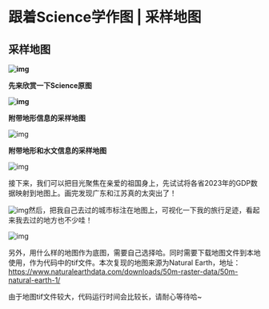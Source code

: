 # 跟着Science学作图 | 采样地图



## **采样地**图

**![img](https://mmbiz.qpic.cn/mmbiz_png/oqFm3fd60T5WLd2Y5VdlRC5mopbiatUDIStsxnJgcZq3x57cKmIthZtuSWd0zHMojp82Y5VsR5zoxEOIo820L6g/640?wx_fmt=png&from=appmsg)**

**先来欣赏一下Science原图**

**![img](https://mmbiz.qpic.cn/mmbiz_png/oqFm3fd60T5WLd2Y5VdlRC5mopbiatUDIwiaxDoGFzaGy0NWxy54tTyQHXEbrB53hYEsoCz22Ql5TGuOfEROO88g/640?wx_fmt=png&from=appmsg)**

**附带地形信息的采样地图**

![img](https://mmbiz.qpic.cn/mmbiz_png/oqFm3fd60T5WLd2Y5VdlRC5mopbiatUDIbR1MYeUE5oYABtNpJRB7dBEQecyh3vaNy1VV44LX3ycMkWOR5y8LUA/640?wx_fmt=png&from=appmsg)

**附带地形和水文信息的采样地图**

![img](https://mmbiz.qpic.cn/mmbiz_png/oqFm3fd60T5WLd2Y5VdlRC5mopbiatUDIOxJicL66Yen6f9S2EK9Lric5N7G9yYWsJgIvMCy5xCr8y3WVEqHJxefQ/640?wx_fmt=png&from=appmsg)

接下来，我们可以把目光聚焦在亲爱的祖国身上，先试试将各省2023年的GDP数据映射到地图上。画完发现广东和江苏真的太突出了！

![img](https://mmbiz.qpic.cn/mmbiz_png/oqFm3fd60T5WLd2Y5VdlRC5mopbiatUDI2BR5o1NibSJtkXl0sy156y4m95TPvkcKeV7HqIx2CZEzmQROXgvibqOg/640?wx_fmt=png&from=appmsg)然后，把我自己去过的城市标注在地图上，可视化一下我的旅行足迹，看起来我去过的地方也不少哇！

![img](https://mmbiz.qpic.cn/mmbiz_png/oqFm3fd60T5WLd2Y5VdlRC5mopbiatUDIH3lfGvCiaw39F9hVyUORgsJx3oAroW0QxLIaiaLq7WSwR910oGhxRK4A/640?wx_fmt=png&from=appmsg)

另外，用什么样的地图作为底图，需要自己选择哈。同时需要下载地图文件到本地使用，作为代码中的tif文件。本次复现的地图来源为Natural Earth，地址：https://www.naturalearthdata.com/downloads/50m-raster-data/50m-natural-earth-1/

由于地图tif文件较大，代码运行时间会比较长，请耐心等待哈~
